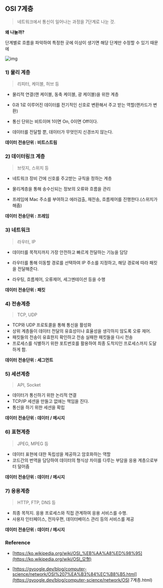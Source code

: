 ## OSI 7계층

> 네트워크에서 통신이 일어나는 과정을 7단계로 나눈 것.

**왜 나눌까?**

단계별로 흐름을 파악하여 특정한 곳에 이상이 생기면 해당 단계만 수정할 수 있기 때문에

![img](https://media.vlpt.us/images/xldksps4/post/980fe5d0-fcfe-4395-9148-0a110475ba26/image.png)



### 1) 물리 계층

> 리피터, 케이블, 허브 등

* 물리적 연결(랜 케이블, 동축 케이블, 광 케이블)을 위한 계층
* 0과 1로 이루어진 데이터를 전기적인 신호로 변환해서 주고 받는 역할(랜카드가 변환)

* 통신 단위는 비트이며 1이면 On, 0이면 Off이다.
* 데이터를 전달할 뿐, 데이터가 무엇인지 신경쓰지 않는다.

**데이터 전송단위 : 비트스트림**



### 2) 데이터링크 계층

> 브릿지, 스위치 등

* 네트워크 장비 간에 신호를 주고받는 규칙을 정하는 계층

* 물리계층을 통해 송수신되는 정보의 오류와 흐름을 관리
* 프레임에 Mac 주소를 부여하고 에러검출, 재전송, 흐름제어를 진행한다.(스위치가 해줌)

**데이터 전송단위 : 프레임**

 

### 3) 네트워크

> 라우터, IP

* 데이터를 목적지까지 가장 안전하고 빠르게 전달하는 기능을 담당
* 라우터를 통해 이동할 경로를 선택하여 IP 주소를 지정하고, 해당 경로에 따라 패킷을 전달해준다.

* 라우팅, 흐름제어, 오류제어, 세그멘테이션 등을 수행

**데이터 전송단위 : 패킷**



### 4) 전송계층

> TCP, UDP

* TCP와 UDP 프로토콜을 통해 통신을 활성화
* 상위 계층들이 데이터 전달의 유효성이나 효율성을 생각하지 않도록 오류 제어.
* 패킷들의 전송이 유효한지 확인하고 전송 실패한 패킷들을 다시 전송
* 프로세스를 식별하기 위한 포트번호를 활용하여 최종 도착지인 프로세스까지 도달하게 함. 

**데이터 전송단위 : 세그먼트**



### 5) 세션계층

> API, Socket

* 데이터가 통신하기 위한 논리적 연결
* TCP/IP 세션을 만들고 없애는 책임을 진다.
* 통신을 하기 위한 세션을 확립

**데이터 전송단위 : 데이터 / 메시지**



### 6) 표현계층

> JPEG, MPEG 등

* 데이터 표현에 대한 독립성을 제공하고 암호화하는 역할
* 코드간의 번역을 담당하여 데이터의 형식상 차이를 다루는 부담을 응용 계층으로부터 덜어줌

**데이터 전송단위 : 데이터 / 메시지**



### 7) 응용계층

> HTTP, FTP, DNS 등

* 최종 목적지. 응용 프로세스와 직접 관계하여 응용 서비스를 수행.
* 사용자 인터페이스, 전자우편, 데이터베이스 관리 등의 서비스를 제공

**데이터 전송단위 : 데이터 / 메시지**



### Reference

* [https://ko.wikipedia.org/wiki/OSI_%EB%AA%A8%ED%98%95](https://ko.wikipedia.org/wiki/OSI_모형)

* [https://gyoogle.dev/blog/computer-science/network/OSI%207%EA%B3%84%EC%B8%B5.html](https://gyoogle.dev/blog/computer-science/network/OSI 7계층.html)